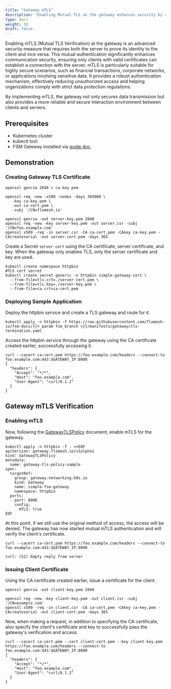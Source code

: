 ```yaml
---
title: "Gateway mTLS"
description: "Enabling Mutual TLS at the gateway enhances security by requiring mutual authentication, making it ideal for secure environments and sensitive data handling."
type: docs
weight: 38
draft: false
---
```


Enabling mTLS (Mutual TLS Verification) at the gateway is an advanced security measure that requires both the server to prove its identity to the client and vice versa. This mutual authentication significantly enhances communication security, ensuring only clients with valid certificates can establish a connection with the server. mTLS is particularly suitable for highly secure scenarios, such as financial transactions, corporate networks, or applications involving sensitive data. It provides a robust authentication mechanism, effectively reducing unauthorized access and helping organizations comply with strict data protection regulations.

By implementing mTLS, the gateway not only secures data transmission but also provides a more reliable and secure interaction environment between clients and servers.

## Prerequisites

- Kubernetes cluster
- kubectl tool
- FSM Gateway installed via [guide doc](/guides/traffic_management/ingress/fsm_gateway/installation).

## Demonstration

### Creating Gateway TLS Certificate

```shell
openssl genrsa 2048 > ca-key.pem

openssl req -new -x509 -nodes -days 365000 \
   -key ca-key.pem \
   -out ca-cert.pem \
   -subj '/CN=flomesh.io'

openssl genrsa -out server-key.pem 2048
openssl req -new -key server-key.pem -out server.csr -subj '/CN=foo.example.com'
openssl x509 -req -in server.csr -CA ca-cert.pem -CAkey ca-key.pem -CAcreateserial -out server-cert.pem -days 365
```

Create a Secret `server-cert` using the CA certificate, server certificate, and key. When the gateway only enables TLS, only the server certificate and key are used.

```shell
kubectl create namespace httpbin
#TLS cert secret
kubectl create secret generic -n httpbin simple-gateway-cert \
  --from-file=tls.crt=./server-cert.pem \
  --from-file=tls.key=./server-key.pem \
  --from-file=ca.crt=ca-cert.pem
```

### Deploying Sample Application

Deploy the httpbin service and create a TLS gateway and route for it.

```shell
kubectl apply -n httpbin -f https://raw.githubusercontent.com/flomesh-io/fsm-docs/{{< param fsm_branch >}}/manifests/gateway/tls-termination.yaml
```

Access the httpbin service through the gateway using the CA certificate created earlier, successfully accessing it.

```
curl --cacert ca-cert.pem https://foo.example.com/headers --connect-to foo.example.com:443:$GATEWAY_IP:8000
{
  "headers": {
    "Accept": "*/*",
    "Host": "foo.example.com",
    "User-Agent": "curl/8.1.2"
  }
}
```

## Gateway mTLS Verification

### Enabling mTLS

Now, following the [GatewayTLSPolicy](/api_reference/policyattachment/v1alpha1/#gateway.flomesh.io/v1alpha1.GatewayTLSPolicy) document, enable mTLS for the gateway.

```shell
kubectl apply -n httpbin -f - <<EOF
apiVersion: gateway.flomesh.io/v1alpha1
kind: GatewayTLSPolicy
metadata:
  name: gateway-tls-policy-sample
spec:
  targetRef:
    group: gateway.networking.k8s.io
    kind: Gateway
    name: simple-fsm-gateway
    namespace: httpbin
  ports:
  - port: 8000
    config:
      mTLS: true
EOF
```

At this point, if we still use the original method of access, the access will be denied. The gateway has now started mutual mTLS authentication and will verify the client's certificate.

```shell
curl --cacert ca-cert.pem https://foo.example.com/headers --connect-to foo.example.com:443:$GATEWAY_IP:8000

curl: (52) Empty reply from server
```

### Issuing Client Certificate

Using the CA certificate created earlier, issue a certificate for the client.

```shell
openssl genrsa -out client-key.pem 2048

openssl req -new -key client-key.pem -out client.csr -subj '/CN=example.com'
openssl x509 -req -in client.csr -CA ca-cert.pem -CAkey ca-key.pem -CAcreateserial -out client-cert.pem -days 365
```

Now, when making a request, in addition to specifying the CA certificate, also specify the client's certificate and key to successfully pass the gateway's verification and access.

```shell
curl --cacert ca-cert.pem --cert client-cert.pem --key client-key.pem https://foo.example.com/headers --connect-to foo.example.com:443:$GATEWAY_IP:8000
{
  "headers": {
    "Accept": "*/*",
    "Host": "foo.example.com",
    "User-Agent": "curl/8.1.2"
  }
}
```
